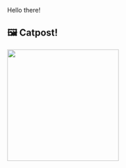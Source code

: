 Hello there!



## 🖼️ Catpost!

<sub>
    <img src="https://cdn2.thecatapi.com/images/cas.jpg" height="256">
</sub>

